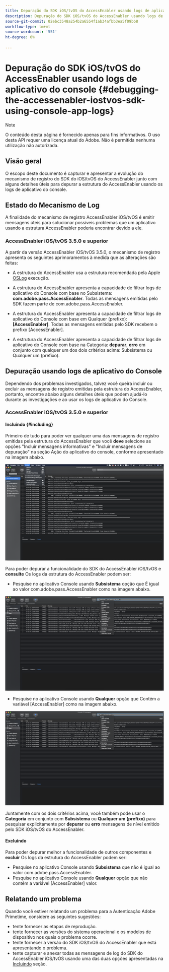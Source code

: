 ```yaml
---
title: Depuração do SDK iOS/tvOS do AccessEnabler usando logs de aplicativo do console
description: Depuração do SDK iOS/tvOS do AccessEnabler usando logs de aplicativo do console
source-git-commit: 02ebc3548a254b2a6554f1ab34afbb3ea5f09bb8
workflow-type: tm+mt
source-wordcount: '551'
ht-degree: 0%

---
```


# Depuração do SDK iOS/tvOS do AccessEnabler usando logs de aplicativo do console {#debugging-the-accessenabler-iostvos-sdk-using-console-app-logs}

>[!NOTE]
>
>O conteúdo desta página é fornecido apenas para fins informativos. O uso desta API requer uma licença atual do Adobe. Não é permitida nenhuma utilização não autorizada.


## Visão geral

O escopo deste documento é capturar e apresentar a evolução do mecanismo de registro do SDK do iOS/tvOS do AccessEnabler junto com alguns detalhes úteis para depurar a estrutura do AccessEnabler usando os logs de aplicativo do console.

## Estado do Mecanismo de Log

A finalidade do mecanismo de registro AccessEnabler iOS/tvOS é emitir mensagens úteis para solucionar possíveis problemas que um aplicativo usando a estrutura AccessEnabler poderia encontrar devido a ele.

### AccessEnabler iOS/tvOS 3.5.0 e superior

A partir da versão AccessEnabler iOS/tvOS 3.5.0, o mecanismo de registro apresenta os seguintes aprimoramentos à medida que as alterações são feitas:

* A estrutura do AccessEnabler usa a estrutura recomendada pela Apple [OSLog](https://developer.apple.com/documentation/os/oslog) execução.

* A estrutura do AccessEnabler apresenta a capacidade de filtrar logs de aplicativo do Console com base no Subsistema: **com.adobe.pass.AccessEnabler**. Todas as mensagens emitidas pelo SDK fazem parte de com.adobe.pass.AccessEnabler.

* A estrutura do AccessEnabler apresenta a capacidade de filtrar logs de aplicativo do Console com base em Qualquer (prefixo): **[AccessEnabler]**. Todas as mensagens emitidas pelo SDK recebem o prefixo [AccessEnabler].

* A estrutura do AccessEnabler apresenta a capacidade de filtrar logs de aplicativo do Console com base na Categoria: **depurar**, **erro** em conjunto com qualquer um dos dois critérios acima: Subsistema ou Qualquer um (prefixo).

## Depuração usando logs de aplicativo do Console

Dependendo dos problemas investigados, talvez você queira incluir ou excluir as mensagens de registro emitidas pela estrutura do AccessEnabler, portanto, encontre abaixo alguns detalhes úteis que podem ajudá-lo durante as investigações e ao usar os logs de aplicativo do Console.


### AccessEnabler iOS/tvOS 3.5.0 e superior

#### Incluindo {#including}

Primeiro de tudo para poder ver qualquer uma das mensagens de registro emitidas pela estrutura do AccessEnabler que você **deve** selecione as opções &quot;Incluir mensagens informativas&quot; e &quot;Incluir mensagens de depuração&quot; na seção Ação do aplicativo do console, conforme apresentado na imagem abaixo.

![](assets/include-info-debug-msg.png)


Para poder depurar a funcionalidade do SDK do AccessEnabler iOS/tvOS e **consulte** Os logs da estrutura do AccessEnabler podem ser:

* Pesquise no aplicativo Console usando **Subsistema** opção que É igual ao valor com.adobe.pass.AccessEnabler como na imagem abaixo.

![](assets/subsys-console-app.png)

* Pesquise no aplicativo Console usando **Qualquer** opção que Contém a variável
  [AccessEnabler] como na imagem abaixo.

![](assets/any-optn-console-app.png)

Juntamente com os dois critérios acima, você também pode usar o **Categoria** em conjunto com **Subsistema** ou **Qualquer um (prefixo)** para pesquisar explicitamente por **depurar** ou **erro** mensagens de nível emitido pelo SDK iOS/tvOS do AccessEnabler.

#### Excluindo

Para poder depurar melhor a funcionalidade de outros componentes e **excluir** Os logs da estrutura do AccessEnabler podem ser:

* Pesquise no aplicativo Console usando **Subsistema** que não é igual ao valor com.adobe.pass.AccessEnabler.
* Pesquise no aplicativo Console usando **Qualquer** opção que não contém a variável [AccessEnabler] valor.

## Relatando um problema

Quando você estiver relatando um problema para a Autenticação Adobe Primetime, considere as seguintes sugestões:

* tente fornecer as etapas de reprodução.
* tente fornecer as versões do sistema operacional e os modelos de dispositivo nos quais o problema ocorre.
* tente fornecer a versão do SDK iOS/tvOS do AccessEnabler que está apresentando o problema.
* tente capturar e anexar todas as mensagens de log do SDK do AccessEnabler iOS/tvOS usando uma das duas opções apresentadas na [Incluindo](#including) seção.

